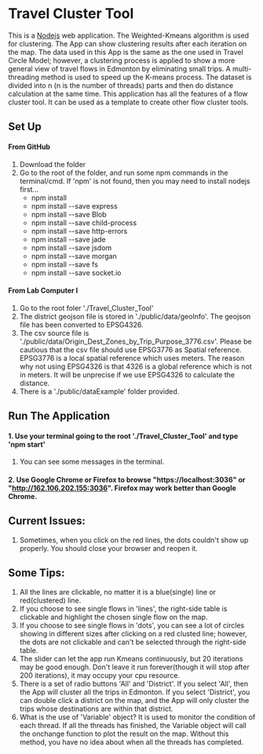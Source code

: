 # Travel Cluster Tool


This is a [Nodejs](https://docs.npmjs.com/getting-started/installing-node)
web application. The Weighted-Kmeans algorithm is used for clustering. The App can show clustering results after each iteration on the map. The data used in this App is the same as the one used in Travel Circle Model; however, a clustering process is applied to show a more general view of travel flows in Edmonton by eliminating small trips.
A multi-threading method is used to speed up the K-means process. The dataset is divided into n (n is the number of threads) parts and then do distance calculation at the same time.
This application has all the features of a flow cluster tool. It can be used as a template to create other flow cluster tools.


## Set Up

#### From GitHub
1. Download the folder
2. Go to the root of the folder, and run some npm commands in the terminal/cmd. If 'npm' is not found, then you may need to install nodejs first...
    * npm install
    * npm install --save express
    * npm install --save Blob
    * npm install --save child-process
    * npm install --save http-errors
    * npm install --save jade
    * npm install --save jsdom
    * npm install --save morgan
    * npm install --save fs
    * npm install --save socket.io
   
#### From Lab Computer I
1. Go to the root foler './Travel_Cluster_Tool'
2. The district geojson file is stored in './public/data/geoInfo'. The geojson file has been converted to EPSG4326. 
3. The csv source file is './public/data/Origin_Dest_Zones_by_Trip_Purpose_3776.csv'. Please be cautious that the csv file should use EPSG3776 as Spatial reference. EPSG3776 is a local spatial reference which uses meters. The reason why not using EPSG4326 is that 4326 is a global reference which is not in meters. It will be unprecise if we use EPSG4326 to calculate the distance.
4. There is a './public/dataExample' folder provided.

## Run The Application
#### 1. Use your terminal going to the root './Travel_Cluster_Tool' and type 'npm start'
1. You can see some messages in the terminal.

#### 2. Use Google Chrome or Firefox to browse "https://localhost:3036" or "http://162.106.202.155:3036". Firefox may work better than Google Chrome. 

## Current Issues:
1. Sometimes, when you click on the red lines, the dots couldn't show up properly. You should close your browser and reopen it.

## Some Tips:
1. All the lines are clickable, no matter it is a blue(single) line or red(clustered) line.
2. If you choose to see single flows in 'lines', the right-side table is clickable and highlight the chosen single flow on the map.
3. If you choose to see single flows in 'dots', you can see a lot of circles showing in different sizes after clicking on a red clusted line; however, the dots are not clickable and can't be selected through the right-side table.
4. The slider can let the app run Kmeans continuously, but 20 iterations may be good enough. Don't leave it run forever(though it will stop after 200 iterations), it may occupy your cpu resource.
5. There is a set of radio buttons 'All' and 'District'. If you select 'All', then the App will cluster all the trips in Edmonton. If you select 'District', you can double click a district on the map, and the App will only cluster the trips whose destinations are within that district.
6. What is the use of 'Variable' object? It is used to monitor the condition of each thread. If all the threads has finished, the Variable object will call the onchange function to plot the result on the map. Without this method, you have no idea about when all the threads has completed. 
